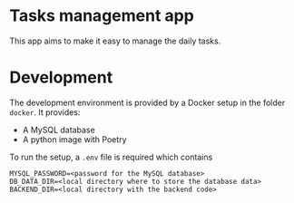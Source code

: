 # Tasks management app

This app aims to make it easy to manage the daily tasks.

# Development

The development environment is provided by a Docker setup in the folder `docker`. It provides:

- A MySQL database
- A python image with Poetry

To run the setup, a `.env` file is required which contains

```
MYSQL_PASSWORD=<password for the MySQL database>
DB_DATA_DIR=<local directory where to store the database data>
BACKEND_DIR=<local directory with the backend code>
```
